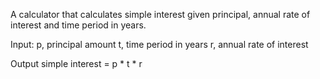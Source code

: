 
A calculator that calculates simple interest given principal, annual rate of interest and time period in years.

Input:
    p, principal amount
    t, time period in years
    r, annual rate of interest
    
Output
    simple interest = p * t * r
